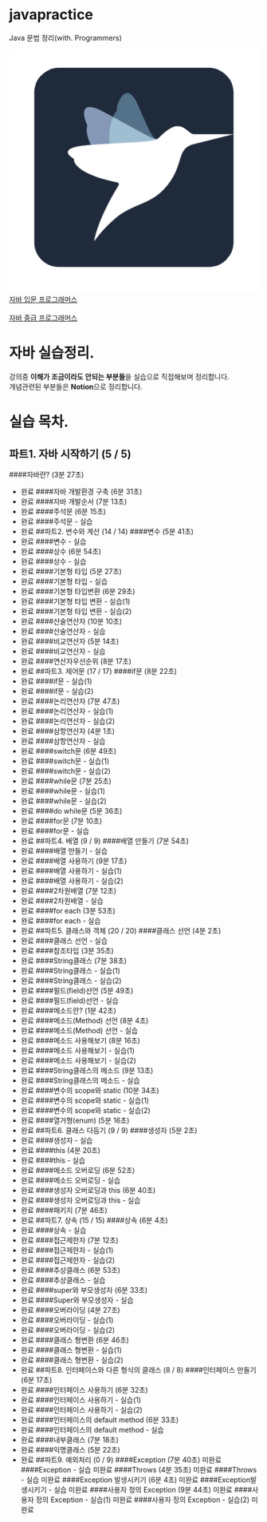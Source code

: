 # javapractice
Java 문법 정리(with. Programmers)<br>

![로고](./images/programmersLogo.png)<br>
[자바 입문 프로그래머스](https://programmers.co.kr/learn/courses/5)<br>
<br>[자바 중급 프로그래머스](https://programmers.co.kr/learn/courses/9)<br>
# 자바 실습정리.
강의중 <b>이해가 조금이라도 안되는 부분들</b>을 실습으로 직접해보며 정리합니다.<br>
개념관련된 부분들은 <b>Notion</b>으로 정리합니다.
# 실습 목차.
## 파트1. 자바 시작하기 (5 / 5)
####자바란? (3분 27초)
* 완료
####자바 개발환경 구축 (6분 31초)
* 완료
####자바 개발순서 (7분 13초)
* 완료
####주석문 (6분 15초)
* 완료
####주석문 - 실습
* 완료
##파트2. 변수와 계산 (14 / 14)
####변수 (5분 41초)
* 완료
####변수 - 실습
* 완료
####상수 (6분 54초)
* 완료
####상수 - 실습
* 완료
####기본형 타입 (5분 27초)
* 완료
####기본형 타입 - 실습
* 완료
####기본형 타입변환 (6분 29초)
* 완료
####기본형 타입 변환 - 실습(1)
* 완료
####기본형 타입 변환 - 실습(2)
* 완료
####산술연산자 (10분 10초)
* 완료
####산술연산자 - 실습
* 완료
####비교연산자 (5분 14초)
* 완료
####비교연산자 - 실습
* 완료
####연산자우선순위 (8분 17초)
* 완료
##파트3. 제어문 (17 / 17)
####if문 (8분 22초)
* 완료
####if문 - 실습(1)
* 완료
####if문 - 실습(2)
* 완료
####논리연산자 (7분 47초)
* 완료
####논리연산자 - 실습(1)
* 완료
####논리연산자 - 실습(2)
* 완료
####삼항연산자 (4분 1초)
* 완료
####삼항연산자 - 실습
* 완료
####switch문 (6분 49초)
* 완료
####switch문 - 실습(1)
* 완료
####switch문 - 실습(2)
* 완료
####while문 (7분 25초)
* 완료
####while문 - 실습(1)
* 완료
####while문 - 실습(2)
* 완료
####do while문 (5분 36초)
* 완료
####for문 (7분 10초)
* 완료
####for문 - 실습
* 완료
##파트4. 배열 (9 / 9)
####배열 만들기 (7분 54초)
* 완료
####배열 만들기 - 실습
* 완료
####배열 사용하기 (9분 17초)
* 완료
####배열 사용하기 - 실습(1)
* 완료
####배열 사용하기 - 실습(2)
* 완료
####2차원배열 (7분 12초)
* 완료
####2차원배열 - 실습
* 완료
####for each (3분 53초)
* 완료
####for each - 실습
* 완료
##파트5. 클래스와 객체 (20 / 20)
####클래스 선언 (4분 2초)
* 완료
####클래스 선언 - 실습
* 완료
####참조타입 (3분 35초)
* 완료
####String클래스 (7분 38초)
* 완료
####String클래스 - 실습(1)
* 완료
####String클래스 - 실습(2)
* 완료
####필드(field)선언 (5분 49초)
* 완료
####필드(field)선언 - 실습
* 완료
####메소드란? (1분 42초)
* 완료
####메소드(Method) 선언 (8분 4초)
* 완료
####메소드(Method) 선언 - 실습
* 완료
####메소드 사용해보기 (8분 16초)
* 완료
####메소드 사용해보기 - 실습(1)
* 완료
####메소드 사용해보기 - 실습(2)
* 완료
####String클래스의 메소드 (9분 13초)
* 완료
####String클래스의 메소드 - 실습
* 완료
####변수의 scope와 static (10분 34초)
* 완료
####변수의 scope와 static - 실습(1)
* 완료
####변수의 scope와 static - 실습(2)
* 완료
####열거형(enum) (5분 16초)
* 완료
##파트6. 클래스 다듬기 (9 / 9)
####생성자 (5분 2초)
* 완료
####생성자 - 실습
* 완료
####this (4분 20초)
* 완료
####this - 실습
* 완료
####메소드 오버로딩 (6분 52초)
* 완료
####메소드 오버로딩 - 실습
* 완료
####생성자 오버로딩과 this (6분 40초)
* 완료
####생성자 오버로딩과 this - 실습
* 완료
####패키지 (7분 46초)
* 완료
##파트7. 상속 (15 / 15)
####상속 (6분 4초)
* 완료
####상속 - 실습
* 완료
####접근제한자 (7분 12초)
* 완료
####접근제한자 - 실습(1)
* 완료
####접근제한자 - 실습(2)
* 완료
####추상클래스 (6분 53초)
* 완료
####추상클래스 - 실습
* 완료
####super와 부모생성자 (6분 33초)
* 완료
####Super와 부모생성자 - 실습
* 완료
####오버라이딩 (4분 27초)
* 완료
####오버라이딩 - 실습(1)
* 완료
####오버라이딩 - 실습(2)
* 완료
####클래스 형변환 (6분 46초)
* 완료
####클래스 형변환 - 실습(1)
* 완료
####클래스 형변환 - 실습(2)
* 완료
##파트8. 인터페이스와 다른 형식의 클래스 (8 / 8)
####인터페이스 만들기 (6분 17초)
* 완료
####인터페이스 사용하기 (6분 32초)
* 완료
####인터페이스 사용하기 - 실습(1)
* 완료
####인터페이스 사용하기 - 실습(2)
* 완료
####인터페이스의 default method (6분 33초)
* 완료
####인터페이스의 default method - 실습
* 완료
####내부클래스 (7분 18초)
* 완료
####익명클래스 (5분 22초)
* 완료
##파트9. 예외처리 (0 / 9)
####Exception (7분 40초)
미완료
####Exception - 실습
미완료
####Throws (4분 35초)
미완료
####Throws - 실습
미완료
####Exception 발생시키기 (6분 4초)
미완료
####Exception발생시키기 - 실습
미완료
####사용자 정의 Exception (9분 44초)
미완료
####사용자 정의 Exception - 실습(1)
미완료
####사용자 정의 Exception - 실습(2)
미완료

